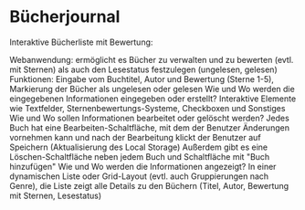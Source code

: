 # Bücherjournal

Interaktive Bücherliste mit Bewertung:

Webanwendung: 
ermöglicht es Bücher zu verwalten und zu bewerten (evtl. mit Sternen) als auch den Lesestatus festzulegen (ungelesen, gelesen) 
Funktionen: 
Eingabe vom Buchtitel, Autor und Bewertung (Sterne 1-5), Markierung der Bücher als ungelesen oder gelesen 
Wie und Wo werden die eingegebenen Informationen eingegeben oder erstellt?
Interaktive Elemente wie Textfelder, Sternenbewertungs-Systeme, Checkboxen und Sonstiges 
Wie und Wo sollen Informationen bearbeitet oder gelöscht werden?
Jedes Buch hat eine Bearbeiten-Schaltfläche, mit dem der Benutzer Änderungen vornehmen kann und nach der Bearbeitung klickt der Benutzer auf Speichern (Aktualisierung des Local Storage)
Außerdem gibt es eine Löschen-Schaltfläche neben jedem Buch und Schaltfläche mit "Buch hinzufügen"
Wie und Wo werden die Informationen angezeigt?
In einer dynamischen Liste oder Grid-Layout (evtl. auch Gruppierungen nach Genre), die Liste zeigt alle Details zu den Büchern (Titel, Autor, Bewertung mit Sternen, Lesestatus) 
